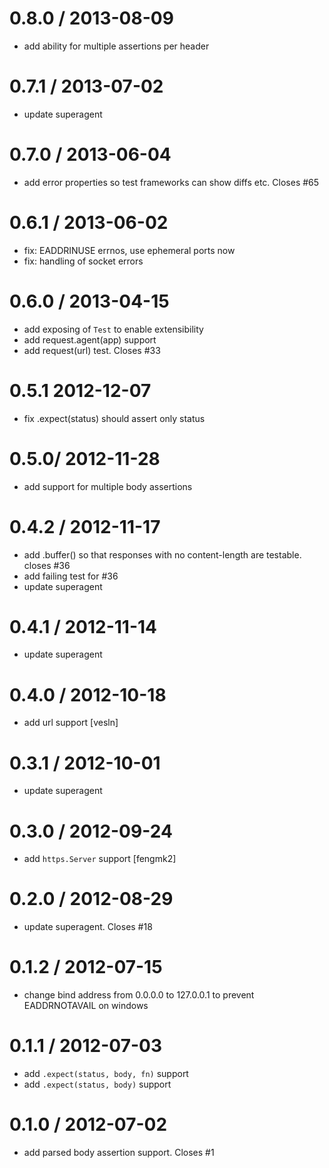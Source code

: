 
0.8.0 / 2013-08-09  
==================

 * add ability for multiple assertions per header

0.7.1 / 2013-07-02  
==================

 * update superagent

0.7.0 / 2013-06-04  
==================

 * add error properties so test frameworks can show diffs etc. Closes #65

0.6.1 / 2013-06-02  
==================

 * fix: EADDRINUSE errnos, use ephemeral ports now
 * fix: handling of socket errors

0.6.0 / 2013-04-15  
==================

  * add exposing of `Test` to enable extensibility
  * add request.agent(app) support
  * add request(url) test. Closes #33

0.5.1 2012-12-07  
==================

  * fix .expect(status) should assert only status

0.5.0/ 2012-11-28  
==================

  * add support for multiple body assertions

0.4.2 / 2012-11-17  
==================

  * add .buffer() so that responses with no content-length are testable. closes #36
  * add failing test for #36
  * update superagent

0.4.1 / 2012-11-14  
==================

  * update superagent

0.4.0 / 2012-10-18  
==================

  * add url support [vesln]

0.3.1 / 2012-10-01  
==================

  * update superagent

0.3.0 / 2012-09-24  
==================

  * add `https.Server` support [fengmk2]

0.2.0 / 2012-08-29  
==================

  * update superagent. Closes #18

0.1.2 / 2012-07-15  
==================

  * change bind address from 0.0.0.0 to 127.0.0.1 to prevent EADDRNOTAVAIL on windows

0.1.1 / 2012-07-03  
==================

  * add `.expect(status, body, fn)` support
  * add `.expect(status, body)` support

0.1.0 / 2012-07-02  
==================

  * add parsed body assertion support. Closes #1
